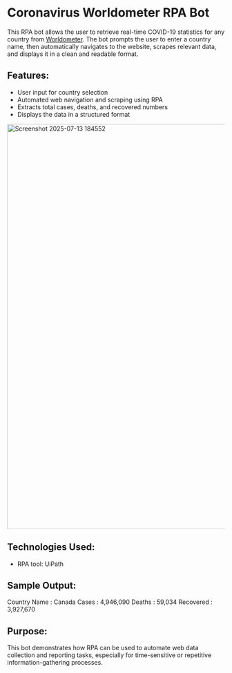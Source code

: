# Coronavirus Worldometer RPA Bot
This RPA bot allows the user to retrieve real-time COVID-19 statistics for any country from [Worldometer](https://www.worldometers.info/coronavirus/). The bot prompts the user to enter a country name, then automatically navigates to the website, scrapes relevant data, and displays it in a clean and readable format.

## Features:
- User input for country selection
- Automated web navigation and scraping using RPA
- Extracts total cases, deaths, and recovered numbers
- Displays the data in a structured format
<img width="1907" height="938" alt="Screenshot 2025-07-13 184552" src="https://github.com/user-attachments/assets/039c6025-d490-4c3e-986a-33578ce5fc04" />



## Technologies Used:
- RPA tool: UiPath

## Sample Output:
Country Name : Canada
Cases : 4,946,090
Deaths : 59,034
Recovered : 3,927,670

## Purpose:
This bot demonstrates how RPA can be used to automate web data collection and reporting tasks, especially for time-sensitive or repetitive information-gathering processes.
